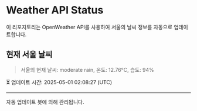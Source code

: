 
# Weather API Status

이 리포지토리는 OpenWeather API를 사용하여 서울의 날씨 정보를 자동으로 업데이트합니다.

## 현재 서울 날씨
> 서울의 현재 날씨: moderate rain, 온도: 12.76°C, 습도: 94%

⏳ 업데이트 시간: 2025-05-01 02:08:27 (UTC)

---
자동 업데이트 봇에 의해 관리됩니다.

